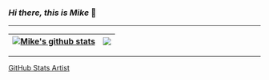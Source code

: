 ### _Hi there, this is Mike_ 👋
___
| <a href="https://github.com/mikestebancc"><img align="center" src="https://github-readme-stats.vercel.app/api?username=mikestebancc&show_icons=true&theme=algolia&hide_border=true" alt="Mike's github stats" /></a> | <a href="https://github.com/mikestebancc"><img align="center" src="https://github-readme-stats.vercel.app/api/top-langs/?username=mikestebancc&layout=compact&theme=algolia&hide_border=true" /></a> |
| ------------- | ------------- |

___
[GitHub Stats Artist](https://github.com/anuraghazra)

